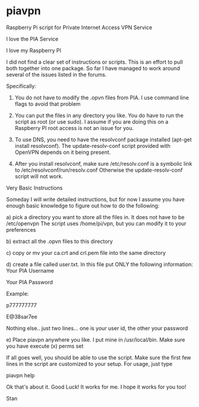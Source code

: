 # piavpn
Raspberry Pi script for Private Internet Access VPN Service

I love the PIA Service

I love my Raspberry PI

I did not find a clear set of instructions or scripts.  This
is an effort to pull both together into one package. So far
I have managed to work around several of the issues listed
in the forums.  

Specifically:

1.  You do not have to modify the .opvn files from PIA.  I
use command line flags to avoid that problem

2.  You can put the files in any directory you like.  You do 
have to run the script as root (or use sudo).  I assume if 
you are doing this on a Raspberry PI root access is not an
issue for you. 

3.  To use DNS, you need to have the resolvconf package installed
(apt-get install resolvconf).  The update-resolv-conf script
provided with OpenVPN depends on it being present.

4.  After you install resolvconf, make sure /etc/resolv.conf is 
a symbolic link to /etc/resolvconf/run/resolv.conf  Otherwise 
the update-resolv-conf script will not work.

Very Basic Instructions

Someday I will write detailed instructions, but for now I assume
you have enough basic knowledge to figure out how to do the following:

a) pick a directory you want to store all the files in.  It does not have to be
/etc/openvpn  The script uses /home/pi/vpn, but you can modify it to your preferences

b) extract all the .opvn files to this directory

c) copy or mv your  ca.crt and crl.pem file into the same directory

d) create a file called user.txt.  In this file put ONLY the following information:
Your PIA Username

Your PIA Password

Example:

p777777777

E@38sar7ee

Nothing else.. just two lines... one is your user id, the other your password

e) Place piavpn anywhere you like.  I put mine in /usr/local/bin.  Make sure you
have execute (x) perms set

If all goes well, you should be able to use the script.  Make sure the first few
lines in the script are customized to your setup.  For usage, just type 

piavpn help

Ok that's about it.  Good Luck!  It works for me.  I hope it works for you too!

Stan

 

